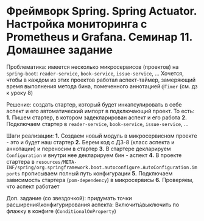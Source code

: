 # Фреймворк Spring. Spring Actuator. Настройка мониторинга с Prometheus и Grafana. Семинар 11. Домашнее задание

Проблематика: имеется несколько микросервисов (проектов) на `spring-boot`: `reader-service`, `book-service`, `issue-service`, ...
Хочется, чтобы в каждом из этих проектов работал аспект-таймер, замеряющий время выполнения метода бина, помеченного аннотацией `@Timer` (см. дз к уроку 8)

Решение: создать стартер, который будет инкапсулировать в себе аспект и его автоматический импорт в подключающий проект.
То есть:
__1.__ Пишем стартер, в котором задекларирован аспект и его работа
__2.__ Подключаем стартер в `reader-service`, `book-service`, `issue-service`, ...

Шаги реализации:
__1.__ Создаем новый модуль в микросервисном проекте - это и будет наш стартер
__2.__ Берем код с ДЗ-8 (класс аспекта и аннотации) и переносим в стартер
__3.__ В стартере декларируем `Configuration` и внутри нее декларируем бин - аспект
__4.__ В проекте стартера в `resources/META-INF/spring/org.springframework.boot.autoconfigure.AutoConfiguration.imports` прописываем полный путь конфигурации
__5.__ Подключаем зависимость стартера (`pom-dependency`) в микросервисы
__6.__ Проверяем, что аспект работает

Доп. задание (со звездочкой): придумать точки расширения\конфигурирования аспекта:
Включить\выключить по флажку в конфиге (`ConditionalOnProperty`)
